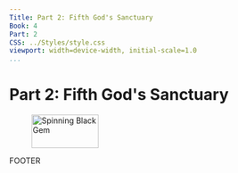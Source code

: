 ```yaml
---
Title: Part 2: Fifth God's Sanctuary
Book: 4
Part: 2
CSS: ../Styles/style.css
viewport: width=device-width, initial-scale=1.0
...
```

  
# Part 2: Fifth God's Sanctuary

<figure>
	<img src="../Images/gem.gif" alt="Spinning Black Gem" width="120" height="60" />
</figure>

FOOTER